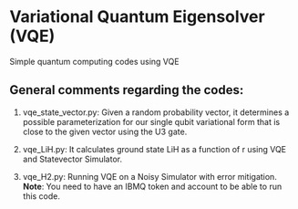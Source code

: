 # Variational Quantum Eigensolver (VQE)

Simple quantum computing codes using VQE 

## **General comments regarding the codes**:

1. vqe_state_vector.py: Given a random probability vector, it determines a possible parameterization for our single qubit variational form that is close to the given vector using the U3 gate.  

2. vqe_LiH.py: It calculates ground state LiH as a function of r using VQE and Statevector Simulator.

3. vqe_H2.py: Running VQE on a Noisy Simulator with error mitigation.  
**Note**: You need to have an IBMQ token and account to be able to run this code.




